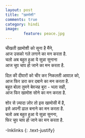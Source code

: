 ```yaml
---
layout: post
title: "ख़ामोशी"
comments: true
category: hindi
image: 
        feature: peace.jpg
---
```


चीखती ख़ामोशी को सुना है मैंने, <br /> 
आज उसको गले लगाने का मन करता है.<br />
चलो अब बहुत हुआ ये सुन्ना सुनाना <br />
आज चुप चाप हो जाने का मन करता है.<br />

दिल की दीवारों को चीर कर निकलती आवाज़ को,<br />
आज फिर डरा कर दबाने का मन करता है.<br />
बहुत बोला तुमने बेवजह बुरा - भला सही,<br />
आज फिर खामोश सोने का मन करता है.<br />

शोर से ज़्यादा ज़ोर तो इस खामोसी में है,<br />
इसे अपनी ढाल बनाने का मन करता है.<br />
चलो अब बहुत हुआ ये सुन्ना सुनना,<br />
फिर चुप चाप हो जाने का मन करता है.<br />

-Inklinks
{: .text-justify}
